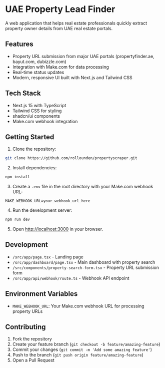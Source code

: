 # UAE Property Lead Finder

A web application that helps real estate professionals quickly extract property owner details from UAE real estate portals.

## Features

- Property URL submission from major UAE portals (propertyfinder.ae, bayut.com, dubizzle.com)
- Integration with Make.com for data processing
- Real-time status updates
- Modern, responsive UI built with Next.js and Tailwind CSS

## Tech Stack

- Next.js 15 with TypeScript
- Tailwind CSS for styling
- shadcn/ui components
- Make.com webhook integration

## Getting Started

1. Clone the repository:
```bash
git clone https://github.com/rollounden/propertyscraper.git
```

2. Install dependencies:
```bash
npm install
```

3. Create a `.env` file in the root directory with your Make.com webhook URL:
```
MAKE_WEBHOOK_URL=your_webhook_url_here
```

4. Run the development server:
```bash
npm run dev
```

5. Open [http://localhost:3000](http://localhost:3000) in your browser.

## Development

- `/src/app/page.tsx` - Landing page
- `/src/app/dashboard/page.tsx` - Main dashboard with property search
- `/src/components/property-search-form.tsx` - Property URL submission form
- `/src/app/api/webhook/route.ts` - Webhook API endpoint

## Environment Variables

- `MAKE_WEBHOOK_URL`: Your Make.com webhook URL for processing property URLs

## Contributing

1. Fork the repository
2. Create your feature branch (`git checkout -b feature/amazing-feature`)
3. Commit your changes (`git commit -m 'Add some amazing feature'`)
4. Push to the branch (`git push origin feature/amazing-feature`)
5. Open a Pull Request
